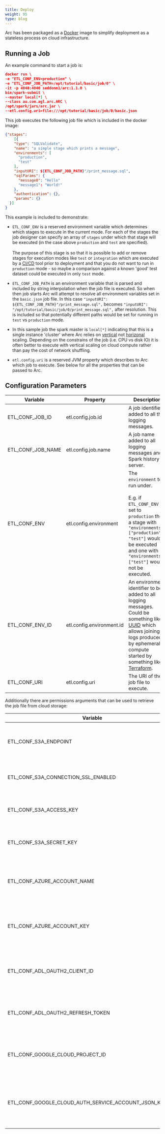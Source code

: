 ```yaml
---
title: Deploy
weight: 95
type: blog
---
```


Arc has been packaged as a [Docker](https://www.docker.com/) image to simplify deployment as a stateless process on cloud infrastructure.

## Running a Job

An example command to start a job is:

```json
docker run \
-e "ETL_CONF_ENV=production" \
-e "ETL_CONF_JOB_PATH=/opt/tutorial/basic/job/0" \
-it -p 4040:4040 seddonm1/arc:1.1.0 \
bin/spark-submit \
--master local[*] \
--class au.com.agl.arc.ARC \
/opt/spark/jars/arc.jar \
--etl.config.uri=file:///opt/tutorial/basic/job/0/basic.json
```

This job executes the following job file which is included in the docker image:

```json
{"stages":
	[{
    "type": "SQLValidate",
    "name": "a simple stage which prints a message",
    "environments": [
      "production",
      "test"
    ],
    "inputURI": ${ETL_CONF_JOB_PATH}"/print_message.sql",
    "sqlParams": {
      "message0": "Hello"
      "message1": "World!"
    },
    "authentication": {},
    "params": {}
  }]
}
```

This example is included to demonstrate:

- `ETL_CONF_ENV` is a reserved environment variable which determines which stages to execute in the current mode. For each of the stages the job designer can specify an array of `stages` under which that stage will be executed (in the case above `production` and `test` are specified).<br><br>The purpose of this stage is so that it is possible to add or remove stages for execution modes like `test` or `integration` which are executed by a [CI/CD](https://en.wikipedia.org/wiki/CI/CD) tool prior to deployment and that you do not want to run in `production` mode - so maybe a comparison against a known 'good' test dataset could be executed in only `test` mode.

- `ETL_CONF_JOB_PATH` is an environment variable that is parsed and included by string interpolation when the job file is executed. So when then job starts Arc will attempt to resolve all environment variables set in the `basic.json` job file. In this case `"inputURI": ${ETL_CONF_JOB_PATH}"/print_message.sql",` becomes `"inputURI": "/opt/tutorial/basic/job/0/print_message.sql",` after resolution. This is included so that potentially different paths would be set for running in `test` vs `production` mode.

- In this sample job the spark master is `local[*]` indicating that this is a single instance 'cluster' where Arc relies on [vertical](https://en.wikipedia.org/wiki/Scalability#Horizontal_and_vertical_scaling) not [horizonal](https://en.wikipedia.org/wiki/Scalability#Horizontal_and_vertical_scaling) scaling. Depending on the constrains of the job (i.e. CPU vs disk IO) it is often better to execute with vertical scaling on cloud compute rather than pay the cost of network shuffling.

- `etl.config.uri` is a reserved JVM property which describes to Arc which job to execute. See below for all the properties that can be passed to Arc.

## Configuration Parameters

| Variable | Property | Description |
|----------|----------|-------------|
|ETL_CONF_JOB_ID|etl.config.job.id|A job identifier added to all the logging messages.|
|ETL_CONF_JOB_NAME|etl.config.job.name|A job name added to all logging messages and Spark history server.|
|ETL_CONF_ENV|etl.config.environment|The `environment` to run under.<br><br>E.g. if `ETL_CONF_ENV` is set to `production` then a stage with `"environments": ["production", "test"]` would be executed and one with `"environments": ["test"]` would not be executed.|
|ETL_CONF_ENV_ID|etl.config.environment.id|An environment identifier to be added to all logging messages. Could be something like a [UUID](https://en.wikipedia.org/wiki/Universally_unique_identifier) which allows joining to logs produced by ephemeral compute started by something like [Terraform](https://www.terraform.io/).|
|ETL_CONF_URI|etl.config.uri|The URI of the job file to execute.|

Additionally there are permissions arguments that can be used to retrieve the job file from cloud storage:

| Variable | Property | Description |
|----------|----------|-------------|
|ETL_CONF_S3A_ENDPOINT|etl.config.fs.s3a.endpoint|The endpoint for connecting to Amazon S3.|
|ETL_CONF_S3A_CONNECTION_SSL_ENABLED|etl.config.fs.s3a.connection.ssl.enabled|Whether to enable SSL connection to Amazon S3.|
|ETL_CONF_S3A_ACCESS_KEY|etl.config.fs.s3a.access.key|The access key for connecting to Amazon S3.|
|ETL_CONF_S3A_SECRET_KEY|etl.config.fs.s3a.secret.key|The secret for connecting to Amazon S3.|
|ETL_CONF_AZURE_ACCOUNT_NAME|etl.config.fs.azure.account.name|The account name for connecting to Azure Blob Storage.|
|ETL_CONF_AZURE_ACCOUNT_KEY|etl.config.fs.azure.account.key|The account key for connecting to Azure Blob Storage.|
|ETL_CONF_ADL_OAUTH2_CLIENT_ID|etl.config.fs.adl.oauth2.client.id|The OAuth client identifier for connecting to Azure Data Lake.|
|ETL_CONF_ADL_OAUTH2_REFRESH_TOKEN|etl.config.fs.adl.oauth2.refresh.token|The OAuth refresh token for connecting to Azure Data Lake.|
|ETL_CONF_GOOGLE_CLOUD_PROJECT_ID|etl.config.fs.gs.project.id|The project identifier for connecting to Google Cloud Storage.|
|ETL_CONF_GOOGLE_CLOUD_AUTH_SERVICE_ACCOUNT_JSON_KEYFILE|etl.config.fs.google.cloud.auth.service.account.json.keyfile|The service account json keyfile path for connecting to Google Cloud Storage.|
        